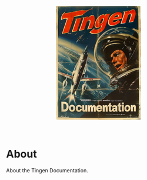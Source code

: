 <div align="center">

  <img src="TingenDocumentation_small.png"> 

 </div>

 <br>
 <br>

 # About

About the Tingen Documentation.
